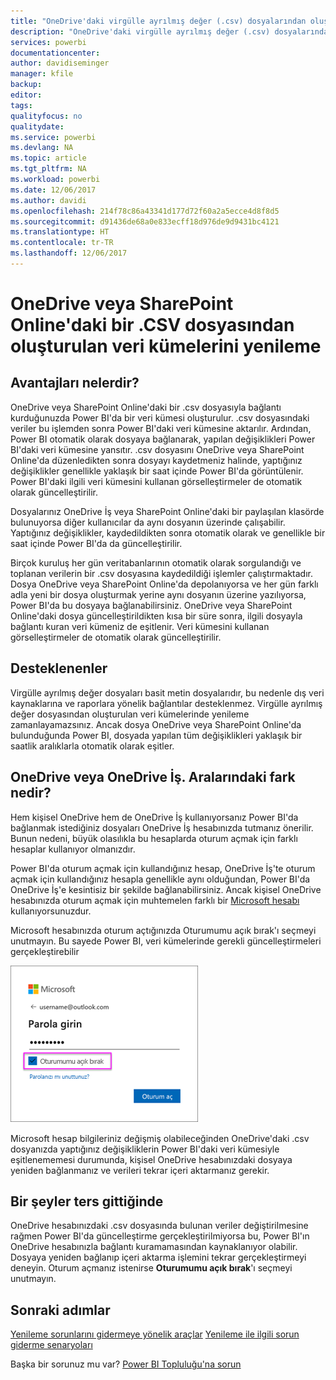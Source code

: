 ```yaml
---
title: "OneDrive'daki virgülle ayrılmış değer (.csv) dosyalarından oluşturulan veri kümelerini yenileme"
description: "OneDrive'daki virgülle ayrılmış değer (.csv) dosyalarından oluşturulan veri kümelerini yenileme"
services: powerbi
documentationcenter: 
author: davidiseminger
manager: kfile
backup: 
editor: 
tags: 
qualityfocus: no
qualitydate: 
ms.service: powerbi
ms.devlang: NA
ms.topic: article
ms.tgt_pltfrm: NA
ms.workload: powerbi
ms.date: 12/06/2017
ms.author: davidi
ms.openlocfilehash: 214f78c86a43341d177d72f60a2a5ecce4d8f8d5
ms.sourcegitcommit: d91436de68a0e833ecff18d976de9d9431bc4121
ms.translationtype: HT
ms.contentlocale: tr-TR
ms.lasthandoff: 12/06/2017
---
```

# <a name="refresh-a-dataset-created-from-a-csv-file-on-onedrive-or-sharepoint-online"></a>OneDrive veya SharePoint Online'daki bir .CSV dosyasından oluşturulan veri kümelerini yenileme
## <a name="what-are-the-advantages"></a>Avantajları nelerdir?
OneDrive veya SharePoint Online'daki bir .csv dosyasıyla bağlantı kurduğunuzda Power BI'da bir veri kümesi oluşturulur. .csv dosyasındaki veriler bu işlemden sonra Power BI'daki veri kümesine aktarılır. Ardından, Power BI otomatik olarak dosyaya bağlanarak, yapılan değişiklikleri Power BI'daki veri kümesine yansıtır. .csv dosyasını OneDrive veya SharePoint Online'da düzenledikten sonra dosyayı kaydetmeniz halinde, yaptığınız değişiklikler genellikle yaklaşık bir saat içinde Power BI'da görüntülenir. Power BI'daki ilgili veri kümesini kullanan görselleştirmeler de otomatik olarak güncelleştirilir.

Dosyalarınız OneDrive İş veya SharePoint Online'daki bir paylaşılan klasörde bulunuyorsa diğer kullanıcılar da aynı dosyanın üzerinde çalışabilir. Yaptığınız değişiklikler, kaydedildikten sonra otomatik olarak ve genellikle bir saat içinde Power BI'da da güncelleştirilir.

Birçok kuruluş her gün veritabanlarının otomatik olarak sorgulandığı ve toplanan verilerin bir .csv dosyasına kaydedildiği işlemler çalıştırmaktadır. Dosya OneDrive veya SharePoint Online'da depolanıyorsa ve her gün farklı adla yeni bir dosya oluşturmak yerine aynı dosyanın üzerine yazılıyorsa, Power BI'da bu dosyaya bağlanabilirsiniz. OneDrive veya SharePoint Online'daki dosya güncelleştirildikten kısa bir süre sonra, ilgili dosyayla bağlantı kuran veri kümeniz de eşitlenir. Veri kümesini kullanan görselleştirmeler de otomatik olarak güncelleştirilir.

## <a name="whats-supported"></a>Desteklenenler
Virgülle ayrılmış değer dosyaları basit metin dosyalarıdır, bu nedenle dış veri kaynaklarına ve raporlara yönelik bağlantılar desteklenmez. Virgülle ayrılmış değer dosyasından oluşturulan veri kümelerinde yenileme zamanlayamazsınız. Ancak dosya OneDrive veya SharePoint Online'da bulunduğunda Power BI, dosyada yapılan tüm değişiklikleri yaklaşık bir saatlik aralıklarla otomatik olarak eşitler.

## <a name="onedrive-or-onedrive-for-business-whats-the-difference"></a>OneDrive veya OneDrive İş. Aralarındaki fark nedir?
Hem kişisel OneDrive hem de OneDrive İş kullanıyorsanız Power BI'da bağlanmak istediğiniz dosyaları OneDrive İş hesabınızda tutmanız önerilir. Bunun nedeni, büyük olasılıkla bu hesaplarda oturum açmak için farklı hesaplar kullanıyor olmanızdır.

Power BI'da oturum açmak için kullandığınız hesap, OneDrive İş'te oturum açmak için kullandığınız hesapla genellikle aynı olduğundan, Power BI'da OneDrive İş'e kesintisiz bir şekilde bağlanabilirsiniz. Ancak kişisel OneDrive hesabınızda oturum açmak için muhtemelen farklı bir [Microsoft hesabı](http://www.microsoft.com/account/default.aspx) kullanıyorsunuzdur.

Microsoft hesabınızda oturum açtığınızda Oturumumu açık bırak'ı seçmeyi unutmayın. Bu sayede Power BI, veri kümelerinde gerekli güncelleştirmeleri gerçekleştirebilir

![](media/refresh-csv-file-onedrive/refresh_signin_keepmesignedin.png)

Microsoft hesap bilgileriniz değişmiş olabileceğinden OneDrive'daki .csv dosyanızda yaptığınız değişikliklerin Power BI'daki veri kümesiyle eşitlenememesi durumunda, kişisel OneDrive hesabınızdaki dosyaya yeniden bağlanmanız ve verileri tekrar içeri aktarmanız gerekir.

## <a name="when-things-go-wrong"></a>Bir şeyler ters gittiğinde
OneDrive hesabınızdaki .csv dosyasında bulunan veriler değiştirilmesine rağmen Power BI'da güncelleştirme gerçekleştirilmiyorsa bu, Power BI'ın OneDrive hesabınızla bağlantı kuramamasından kaynaklanıyor olabilir. Dosyaya yeniden bağlanıp içeri aktarma işlemini tekrar gerçekleştirmeyi deneyin. Oturum açmanız istenirse **Oturumumu açık bırak**'ı seçmeyi unutmayın.

## <a name="next-steps"></a>Sonraki adımlar
[Yenileme sorunlarını gidermeye yönelik araçlar](service-gateway-onprem-tshoot.md)
[Yenileme ile ilgili sorun giderme senaryoları](refresh-troubleshooting-refresh-scenarios.md)

Başka bir sorunuz mu var? [Power BI Topluluğu'na sorun](https://community.powerbi.com/)

